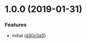 <a name="1.0.0"></a>
# 1.0.0 (2019-01-31)


### Features

* initial ([d30c0a5](https://github.com/lddubeau/karma-serve-static-map/commit/d30c0a5))



